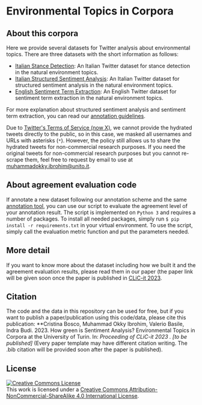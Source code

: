 # Environmental Topics in Corpora

## About this corpora
Here we provide several datasets for Twitter analysis about environmental topics. There are three datasets with the short information as follows:
* [Italian Stance Detection](https://github.com/okkyibrohim/environmental-topics-in-corpora/tree/main/masked_dataset/masked_italian_stance_detection): An Italian Twitter dataset for stance detection in the natural environment topics.
* [Italian Structured Sentiment Analysis](https://github.com/okkyibrohim/environmental-topics-in-corpora/tree/main/masked_dataset/masked_italian_structured_sa): An Italian Twitter dataset for structured sentiment analysis in the natural environment topics.
* [English Sentiment Term Extraction](https://github.com/okkyibrohim/environmental-topics-in-corpora/tree/main/masked_dataset/masked_english_sentiment_term_extraction): An English Twitter dataset for sentiment term extraction in the natural environment topics.

For more explanation about structured sentiment analysis and sentiment term extraction, you can read our [annotation guidelines](https://github.com/okkyibrohim/environmental-topics-in-corpora/tree/main/annotator_guidelines).

Due to [Twitter's Terms of Service (now X)](https://developer.twitter.com/en/developer-terms/more-on-restricted-use-cases), we cannot provide the hydrated tweets directly to the public, so in this case, we masked all usernames and URLs with asterisks (`*`). However, the policy still allows us to share the hydrated tweets for non-commercial research purposes. If you need the original tweets for non-commercial research purposes but you cannot re-scrape them, feel free to request by email to use at [muhammadokky.ibrohim@unito.it](mailto:muhammadokky.ibrohim@unito.it).

## About agreement evaluation code
If annotate a new dataset following our annotation scheme and the same [annotation tool](https://annotate.langing.ai/), you can use our script to evaluate the agreement level of your annotation result. The script is implemented on `Python 3` and requires a number of packages. To install all needed packages, simply run `$ pip install -r requirements.txt` in your virtual environment. To use the script, simply call the evaluation metric function and put the parameters needed.

## More detail
If you want to know more about the dataset including how we built it and the agreement evaluation results, please read them in our paper (the paper link will be given soon once the paper is published in [CLiC-it 2023](https://clic2023.ilc.cnr.it/).

## Citation
The code and the data in this repository can be used for free, but if you want to publish a paper/publication using this code/data, please cite this publication: **Cristina Bosco, Muhammad Okky Ibrohim, Valerio Basile, Indra Budi. 2023. How green is Sentiment Analysis? Environmental Topics in Corpora at the University of Turin. In: *Proceeding of CLiC-it 2023
*. [to be published]** (Every paper template may have different citation writing. The .bib citation will be provided soon after the paper is published).

## License
<a rel="license" href="http://creativecommons.org/licenses/by-nc-sa/4.0/"><img alt="Creative Commons License" style="border-width:0" src="https://i.creativecommons.org/l/by-nc-sa/4.0/88x31.png" /></a><br />This work is licensed under a <a rel="license" href="http://creativecommons.org/licenses/by-nc-sa/4.0/">Creative Commons Attribution-NonCommercial-ShareAlike 4.0 International License</a>.
